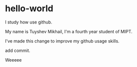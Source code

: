 # hello-world
I study how use github.

My name is Tuyshev Mikhail, I'm a fourth year student of MIPT.

I've made this change to improve my github usage skills.

add commit.

Weeeee

